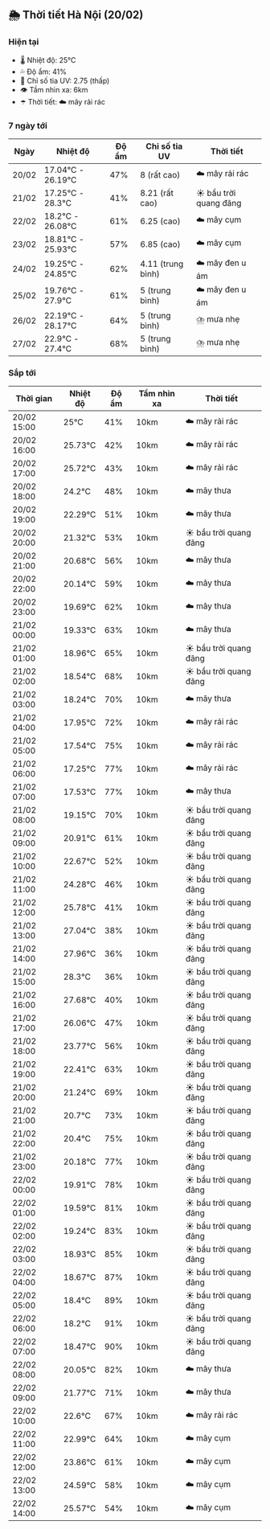## 🌦️ Thời tiết Hà Nội (20/02)

### Hiện tại

- 🌡️ Nhiệt độ: 25℃
- 💦 Độ ẩm: 41%
- 🌟 Chỉ số tia UV: 2.75 (thấp)
- 👁️ Tầm nhìn xa: 6km
- ☂️ Thời tiết: ☁️ mây rải rác

### 7 ngày tới

| Ngày | Nhiệt độ | Độ ẩm | Chỉ số tia UV | Thời tiết |
| --- | --- | --- | --- | --- |
| 20/02 | 17.04℃ - 26.19℃ | 47% | 8 (rất cao) | ☁️ mây rải rác |
| 21/02 | 17.25℃ - 28.3℃ | 41% | 8.21 (rất cao) | ☀️ bầu trời quang đãng |
| 22/02 | 18.2℃ - 26.08℃ | 61% | 6.25 (cao) | ☁️ mây cụm |
| 23/02 | 18.81℃ - 25.93℃ | 57% | 6.85 (cao) | ☁️ mây cụm |
| 24/02 | 19.25℃ - 24.85℃ | 62% | 4.11 (trung bình) | ☁️ mây đen u ám |
| 25/02 | 19.76℃ - 27.9℃ | 61% | 5 (trung bình) | ☁️ mây đen u ám |
| 26/02 | 22.19℃ - 28.17℃ | 64% | 5 (trung bình) | ⛈️ mưa nhẹ |
| 27/02 | 22.9℃ - 27.4℃ | 68% | 5 (trung bình) | ⛈️ mưa nhẹ |

### Sắp tới

| Thời gian | Nhiệt độ | Độ ẩm | Tầm nhìn xa | Thời tiết |
| --- | --- | --- | --- | --- |
| 20/02 15:00 | 25℃ | 41% | 10km | ☁️ mây rải rác |
| 20/02 16:00 | 25.73℃ | 42% | 10km | ☁️ mây rải rác |
| 20/02 17:00 | 25.72℃ | 43% | 10km | ☁️ mây rải rác |
| 20/02 18:00 | 24.2℃ | 48% | 10km | ☁️ mây thưa |
| 20/02 19:00 | 22.29℃ | 51% | 10km | ☁️ mây thưa |
| 20/02 20:00 | 21.32℃ | 53% | 10km | ☀️ bầu trời quang đãng |
| 20/02 21:00 | 20.68℃ | 56% | 10km | ☁️ mây thưa |
| 20/02 22:00 | 20.14℃ | 59% | 10km | ☁️ mây thưa |
| 20/02 23:00 | 19.69℃ | 62% | 10km | ☁️ mây thưa |
| 21/02 00:00 | 19.33℃ | 63% | 10km | ☁️ mây thưa |
| 21/02 01:00 | 18.96℃ | 65% | 10km | ☀️ bầu trời quang đãng |
| 21/02 02:00 | 18.54℃ | 68% | 10km | ☀️ bầu trời quang đãng |
| 21/02 03:00 | 18.24℃ | 70% | 10km | ☁️ mây thưa |
| 21/02 04:00 | 17.95℃ | 72% | 10km | ☁️ mây rải rác |
| 21/02 05:00 | 17.54℃ | 75% | 10km | ☁️ mây rải rác |
| 21/02 06:00 | 17.25℃ | 77% | 10km | ☁️ mây rải rác |
| 21/02 07:00 | 17.53℃ | 77% | 10km | ☁️ mây thưa |
| 21/02 08:00 | 19.15℃ | 70% | 10km | ☀️ bầu trời quang đãng |
| 21/02 09:00 | 20.91℃ | 61% | 10km | ☀️ bầu trời quang đãng |
| 21/02 10:00 | 22.67℃ | 52% | 10km | ☀️ bầu trời quang đãng |
| 21/02 11:00 | 24.28℃ | 46% | 10km | ☀️ bầu trời quang đãng |
| 21/02 12:00 | 25.78℃ | 41% | 10km | ☀️ bầu trời quang đãng |
| 21/02 13:00 | 27.04℃ | 38% | 10km | ☀️ bầu trời quang đãng |
| 21/02 14:00 | 27.96℃ | 36% | 10km | ☀️ bầu trời quang đãng |
| 21/02 15:00 | 28.3℃ | 36% | 10km | ☀️ bầu trời quang đãng |
| 21/02 16:00 | 27.68℃ | 40% | 10km | ☀️ bầu trời quang đãng |
| 21/02 17:00 | 26.06℃ | 47% | 10km | ☀️ bầu trời quang đãng |
| 21/02 18:00 | 23.77℃ | 56% | 10km | ☀️ bầu trời quang đãng |
| 21/02 19:00 | 22.41℃ | 63% | 10km | ☀️ bầu trời quang đãng |
| 21/02 20:00 | 21.24℃ | 69% | 10km | ☀️ bầu trời quang đãng |
| 21/02 21:00 | 20.7℃ | 73% | 10km | ☀️ bầu trời quang đãng |
| 21/02 22:00 | 20.4℃ | 75% | 10km | ☀️ bầu trời quang đãng |
| 21/02 23:00 | 20.18℃ | 77% | 10km | ☀️ bầu trời quang đãng |
| 22/02 00:00 | 19.91℃ | 78% | 10km | ☀️ bầu trời quang đãng |
| 22/02 01:00 | 19.59℃ | 81% | 10km | ☀️ bầu trời quang đãng |
| 22/02 02:00 | 19.24℃ | 83% | 10km | ☀️ bầu trời quang đãng |
| 22/02 03:00 | 18.93℃ | 85% | 10km | ☀️ bầu trời quang đãng |
| 22/02 04:00 | 18.67℃ | 87% | 10km | ☀️ bầu trời quang đãng |
| 22/02 05:00 | 18.4℃ | 89% | 10km | ☀️ bầu trời quang đãng |
| 22/02 06:00 | 18.2℃ | 91% | 10km | ☀️ bầu trời quang đãng |
| 22/02 07:00 | 18.47℃ | 90% | 10km | ☀️ bầu trời quang đãng |
| 22/02 08:00 | 20.05℃ | 82% | 10km | ☁️ mây thưa |
| 22/02 09:00 | 21.77℃ | 71% | 10km | ☁️ mây thưa |
| 22/02 10:00 | 22.6℃ | 67% | 10km | ☁️ mây rải rác |
| 22/02 11:00 | 22.99℃ | 64% | 10km | ☁️ mây cụm |
| 22/02 12:00 | 23.86℃ | 61% | 10km | ☁️ mây cụm |
| 22/02 13:00 | 24.59℃ | 58% | 10km | ☁️ mây cụm |
| 22/02 14:00 | 25.57℃ | 54% | 10km | ☁️ mây cụm |

